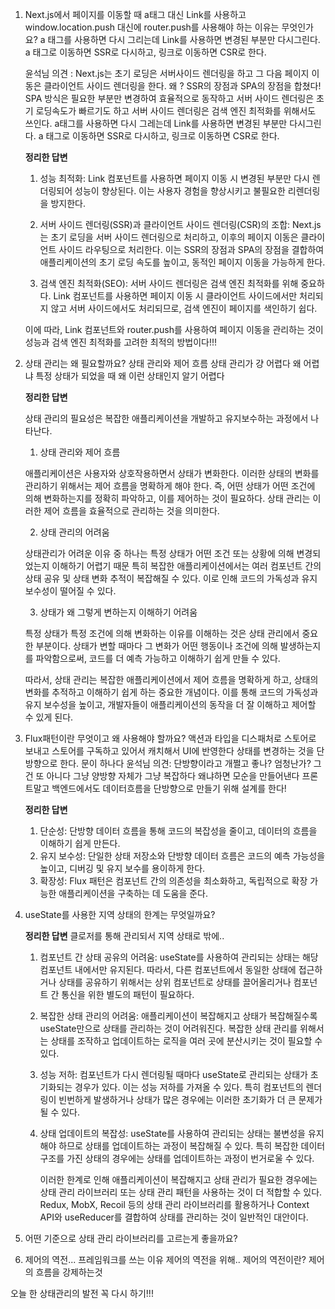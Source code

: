 1. Next.js에서 페이지를 이동할 때 a태그 대신 Link를 사용하고 window.location.push 대신에 router.push를 사용해야 하는 이유는 무엇인가요?
   a 태그를 사용하면 다시 그리는데 Link를 사용하면 변경된 부분만 다시그린다.
   a 태그로 이동하면 SSR로 다시하고, 링크로 이동하면 CSR로 한다.

   윤석님 의견 :
   Next.js는 초기 로딩은 서버사이드 렌더링을 하고 그 다음 페이지 이동은 클라이언트 사이드 렌더링을 한다.
   왜 ? SSR의 장점과 SPA의 장점을 합쳤다!
   SPA 방식은 필요한 부분만 변경하여 효율적으로 동작하고
   서버 사이드 렌더링은 초기 로딩속도가 빠르기도 하고
   서버 사이드 렌더링은 검색 엔진 최적화를 위해서도 쓰인다.
   a태그를 사용하면 다시 그레는데 Link를 사용하면 변경된 부분만 다시그린다.
   a 태그로 이동하면 SSR로 다시하고, 링크로 이동하면 CSR로 한다.

   **정리한 답변**

   1. 성능 최적화: Link 컴포넌트를 사용하면 페이지 이동 시 변경된 부분만 다시 렌더링되어 성능이 향상된다. 이는 사용자 경험을 향상시키고 불필요한 리렌더링을 방지한다.

   2. 서버 사이드 렌더링(SSR)과 클라이언트 사이드 렌더링(CSR)의 조합: Next.js는 초기 로딩을 서버 사이드 렌더링으로 처리하고, 이후의 페이지 이동은 클라이언트 사이드 라우팅으로 처리한다. 이는 SSR의 장점과 SPA의 장점을 결합하여 애플리케이션의 초기 로딩 속도를 높이고, 동적인 페이지 이동을 가능하게 한다.

   3. 검색 엔진 최적화(SEO): 서버 사이드 렌더링은 검색 엔진 최적화를 위해 중요하다. Link 컴포넌트를 사용하면 페이지 이동 시 클라이언트 사이드에서만 처리되지 않고 서버 사이드에서도 처리되므로, 검색 엔진이 페이지를 색인하기 쉽다.

   이에 따라, Link 컴포넌트와 router.push를 사용하여 페이지 이동을 관리하는 것이 성능과 검색 엔진 최적화를 고려한 최적의 방법이다!!!

2. 상태 관리는 왜 필요할까요?
   상태 관리와
   제어 흐름
   상태 관리가 걍 어렵다
   왜 어렵냐
   특정 상태가 되었을 때 왜 이런 상태인지 알기 어렵다

   **정리한 답변**

   상태 관리의 필요성은 복잡한 애플리케이션을 개발하고 유지보수하는 과정에서 나타난다.

   1. 상태 관리와 제어 흐름

   애플리케이션은 사용자와 상호작용하면서 상태가 변화한다. 이러한 상태의 변화를 관리하기 위해서는 제어 흐름을 명확하게 해야 한다. 즉, 어떤 상태가 어떤 조건에 의해 변화하는지를 정확히 파악하고, 이를 제어하는 것이 필요하다. 상태 관리는 이러한 제어 흐름을 효율적으로 관리하는 것을 의미한다.

   2. 상태 관리의 어려움

   상태관리가 어려운 이유 중 하나는 특정 상태가 어떤 조건 또는 상황에 의해 변경되었는지 이해하기 어렵기 때문
   특히 복잡한 애플리케이션에서는 여러 컴포넌트 간의 상태 공유 및 상태 변화 추적이 복잡해질 수 있다. 이로 인해 코드의 가독성과 유지 보수성이 떨어질 수 있다.

   3. 상태가 왜 그렇게 변하는지 이해하기 어려움

   특정 상태가 특정 조건에 의해 변화하는 이유를 이해하는 것은 상태 관리에서 중요한 부분이다. 상태가 변할 때마다 그 변화가 어떤 행동이나 조건에 의해 발생하는지를 파악함으로써, 코드를 더 예측 가능하고 이해하기 쉽게 만들 수 있다.

   따라서, 상태 관리는 복잡한 애플리케이션에서 제어 흐름을 명확하게 하고, 상태의 변화를 추적하고 이해하기 쉽게 하는 중요한 개념이다. 이를 통해 코드의 가독성과 유지 보수성을 높이고, 개발자들이 애플리케이션의 동작을 더 잘 이해하고 제어할 수 있게 된다.

3. Flux패턴이란 무엇이고 왜 사용해야 할까요?
   액션과 타입을 디스패처로 스토어로 보내고
   스토어를 구독하고 있어서 캐치해서 UI에 반영한다
   상태를 변경하는 것을 단방향으로 한다.
   문이 하나다
   윤석님 의견:
   단방향이라고 개쩔고 좋나? 엄청난가? 그건 또 아니다
   그냥 양방향 자체가 그냥 복잡하다
   왜냐하면 모순을 만들어낸다
   프론트말고 백엔드에서도 데이터흐름을 단방향으로 만들기 위해 설계를 한다!

   **정리한 답변**

   1. 단순성: 단방향 데이터 흐름을 통해 코드의 복잡성을 줄이고, 데이터의 흐름을 이해하기 쉽게 만든다.
   2. 유지 보수성: 단일한 상태 저장소와 단방향 데이터 흐름은 코드의 예측 가능성을 높이고, 디버깅 및 유지 보수를 용이하게 한다.
   3. 확장성: Flux 패턴은 컴포넌트 간의 의존성을 최소화하고, 독립적으로 확장 가능한 애플리케이션을 구축하는 데 도움을 준다.

4. useState를 사용한 지역 상태의 한계는 무엇일까요?

   **정리한 답변**
   클로저를 통해 관리되서 지역 상태로 밖에..

   1. 컴포넌트 간 상태 공유의 어려움: useState를 사용하여 관리되는 상태는 해당 컴포넌트 내에서만 유지된다. 따라서, 다른 컴포넌트에서 동일한 상태에 접근하거나 상태를 공유하기 위해서는 상위 컴포넌트로 상태를 끌어올리거나 컴포넌트 간 통신을 위한 별도의 패턴이 필요하다.
   2. 복잡한 상태 관리의 어려움: 애플리케이션이 복잡해지고 상태가 복잡해질수록 useState만으로 상태를 관리하는 것이 어려워진다. 복잡한 상태 관리를 위해서는 상태를 조작하고 업데이트하는 로직을 여러 곳에 분산시키는 것이 필요할 수 있다.
   3. 성능 저하: 컴포넌트가 다시 렌더링될 때마다 useState로 관리되는 상태가 초기화되는 경우가 있다. 이는 성능 저하를 가져올 수 있다. 특히 컴포넌트의 렌더링이 빈번하게 발생하거나 상태가 많은 경우에는 이러한 초기화가 더 큰 문제가 될 수 있다.
   4. 상태 업데이트의 복잡성: useState를 사용하여 관리되는 상태는 불변성을 유지해야 하므로 상태를 업데이트하는 과정이 복잡해질 수 있다. 특히 복잡한 데이터 구조를 가진 상태의 경우에는 상태를 업데이트하는 과정이 번거로울 수 있다.

      이러한 한계로 인해 애플리케이션이 복잡해지고 상태 관리가 필요한 경우에는 상태 관리 라이브러리 또는 상태 관리 패턴을 사용하는 것이 더 적합할 수 있다. Redux, MobX, Recoil 등의 상태 관리 라이브러리를 활용하거나 Context API와 useReducer를 결합하여 상태를 관리하는 것이 일반적인 대안이다.

5. 어떤 기준으로 상태 관리 라이브러리를 고르는게 좋을까요?

6. 제어의 역전...
   프레임워크를 쓰는 이유
   제어의 역전을 위해..
   제어의 역전이란? 제어의 흐름을 강제하는것

오늘 한 상태관리의 발전 꼭 다시 하기!!!
